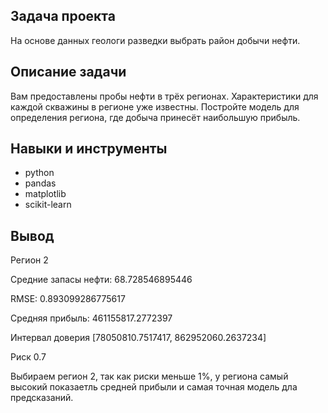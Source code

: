 ## Задача проекта

На основе данных геологи разведки выбрать район добычи нефти.

## Описание задачи

Вам предоставлены пробы нефти в трёх регионах. Характеристики для каждой скважины в регионе уже известны. Постройте модель для определения 
региона, где добыча принесёт наибольшую прибыль. 

## Навыки и инструменты
- python
- pandas
- matplotlib
- scikit-learn

## Вывод
Регион 2

Средние запасы нефти: 68.728546895446

RMSE: 0.893099286775617

Средняя прибыль: 461155817.2772397

Интервал доверия [78050810.7517417, 862952060.2637234]

Риск 0.7

Выбираем регион 2, так как риски меньше 1%, у региона самый высокий показаетль средней прибыли и самая точная модель дла предсказаний.

